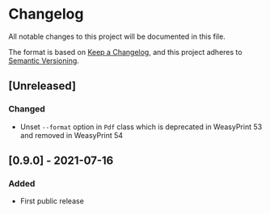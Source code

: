 # Changelog
All notable changes to this project will be documented in this file.

The format is based on [Keep a Changelog](https://keepachangelog.com/en/1.0.0/),
and this project adheres to [Semantic Versioning](https://semver.org/spec/v2.0.0.html).

## [Unreleased]
### Changed
- Unset `--format` option in `Pdf` class which is deprecated in WeasyPrint 53 and removed in WeasyPrint 54

## [0.9.0] - 2021-07-16
### Added
- First public release
